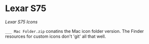 # Lexar S75

_Lexar S75 Icons_

```___ Mac Folder.zip``` conatins the Mac icon folder version. The Finder resources for custom icons don't 'git' all that well.
